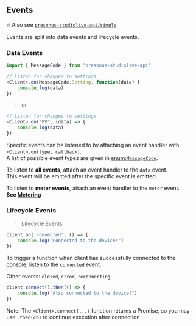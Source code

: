 ## Events

🔥 Also see [`presonus-studiolive-api/simple`](https://github.com/featherbear/presonus-studiolive-api/tree/master/src/simple)

Events are split into data events and lifecycle events.  

### Data Events


```js
import { MessageCode } from 'presonus-studiolive-api'

// Listen for changes to settings
<Client>.on(MessageCode.Setting, function(data) {
    console.log(data)
})
```

> or

```js
// Listen for changes to settings
<Client>.on("PV", (data) => {
    console.log(data)
})
```

Specific events can be listened to by attaching an event handler with `<Client>.on(type, callback)`.  
A list of possible event types are given in [enum:`MessageCode`](#enum-MessageCode).

To listen to **all events**, attach an event handler to the `data` event.  
This event will be emitted after the specific event is emitted.

To listen to **meter events**, attach an event handler to the `meter` event.  
**See [Metering](#metering)**

### Lifecycle Events

> Lifecycle Events

```js
client.on('connected', () => {
    console.log("Connected to the device!")
})
```

To trigger a function when client has successfully connected to the console, listen to the `connected` event.  

Other events: `closed`, `error`, `reconnecting`

```js
client.connect().then(() => {
    console.log("Also connected to the device!")
})
```

Note: The `<Client>.connect(...)` function returns a Promise, so you may use `.then(cb)` to continue execution after connection

